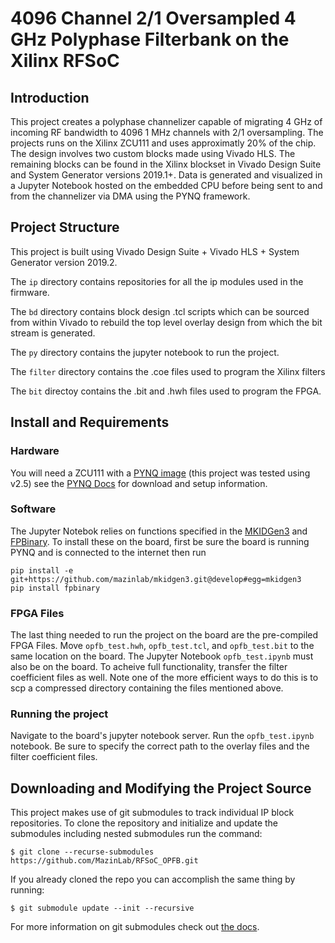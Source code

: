 # 4096 Channel 2/1 Oversampled 4 GHz Polyphase Filterbank on the Xilinx RFSoC

## Introduction

This project creates a polyphase channelizer capable of migrating 4 GHz of incoming RF bandwidth to 4096 1 MHz channels with 2/1 oversampling. The projects runs on the Xilinx ZCU111 and uses approximatly 20% of the chip. The design involves two custom blocks made using Vivado HLS. The remaining blocks can be found in the Xilinx blockset in Vivado Design Suite and System Generator versions 2019.1+. Data is generated and visualized in a Jupyter Notebook hosted on the embedded CPU before being sent to and from the channelizer via DMA using the PYNQ framework.

## Project Structure
This project is built using Vivado Design Suite + Vivado HLS + System Generator version 2019.2.

The `ip` directory contains repositories for all the ip modules used in the firmware.

The `bd` directory contains block design .tcl scripts which can be sourced from within Vivado to rebuild the top level overlay design from which the bit stream is generated.

The `py` directory contains the jupyter notebook to run the project.

The `filter` directory contains the .coe files used to program the Xilinx filters

The `bit` directoy contains the .bit and .hwh files used to program the FPGA.
## Install and Requirements

### Hardware
You will need a ZCU111 with a [PYNQ image](http://www.pynq.io/board.html) (this project was tested using v2.5) see the [PYNQ Docs](https://pynq.readthedocs.io/en/v2.5.1/) for download and setup information.

### Software
The Jupyter Notebok relies on functions specified in the [MKIDGen3](https://github.com/MazinLab/MKIDGen3/tree/master) and [FPBinary](https://github.com/smlgit/fpbinary). To install these on the board, first be sure the board is running PYNQ and is connected to the internet then run
```
pip install -e git+https://github.com/mazinlab/mkidgen3.git@develop#egg=mkidgen3
pip install fpbinary
```
### FPGA Files
The last thing needed to run the project on the board are the pre-compiled FPGA Files. Move `opfb_test.hwh`, `opfb_test.tcl`, and `opfb_test.bit` to the same location on the board. The Jupyter Notebook `opfb_test.ipynb` must also be on the board. To acheive full functionality, transfer the filter coefficient files as well. Note one of the more efficient ways to do this is to scp a compressed directory containing the files mentioned above.

### Running the project
Navigate to the board's jupyter notebook server. Run the `opfb_test.ipynb` notebook. Be sure to specify the correct path to the overlay files and the filter coefficient files.

## Downloading and Modifying the Project Source

This project makes use of git submodules to track individual IP block repositories. To clone the repository and initialize and update the submodules including nested submodules run the command:
```
$ git clone --recurse-submodules https://github.com/MazinLab/RFSoC_OPFB.git
```
If you already cloned the repo you can accomplish the same thing by running:
```
$ git submodule update --init --recursive
```
For more information on git submodules check out [the docs](https://git-scm.com/book/en/v2/Git-Tools-Submodules).


